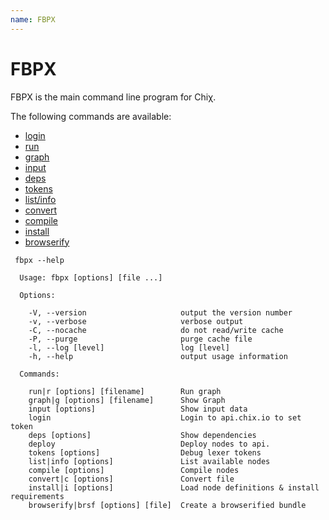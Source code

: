 ```yaml
---
name: FBPX
---
```


# FBPX

FBPX is the main command line program for Chiχ​.


The following commands are available:

- [login](/docs/fbpx/login)
- [run](/docs/fbpx/run)
- [graph](/docs/fbpx/graph)
- [input](/docs/fbpx/input)
- [deps](/docs/fbpx/deps)
- [tokens](/docs/fbpx/tokens)
- [list/info](/docs/fbpx/list)
- [convert](/docs/fbpx/convert)
- [compile](/docs/fbpx/compile)
- [install](/docs/fbpx/install)
- [browserify](/docs/fbpx/browserify)



```
 fbpx --help

  Usage: fbpx [options] [file ...]

  Options:

    -V, --version                     output the version number
    -v, --verbose                     verbose output
    -C, --nocache                     do not read/write cache
    -P, --purge                       purge cache file
    -l, --log [level]                 log [level]
    -h, --help                        output usage information

  Commands:

    run|r [options] [filename]        Run graph
    graph|g [options] [filename]      Show Graph
    input [options]                   Show input data
    login                             Login to api.chix.io to set token
    deps [options]                    Show dependencies
    deploy                            Deploy nodes to api.
    tokens [options]                  Debug lexer tokens
    list|info [options]               List available nodes
    compile [options]                 Compile nodes
    convert|c [options]               Convert file
    install|i [options]               Load node definitions & install requirements
    browserify|brsf [options] [file]  Create a browserified bundle
```